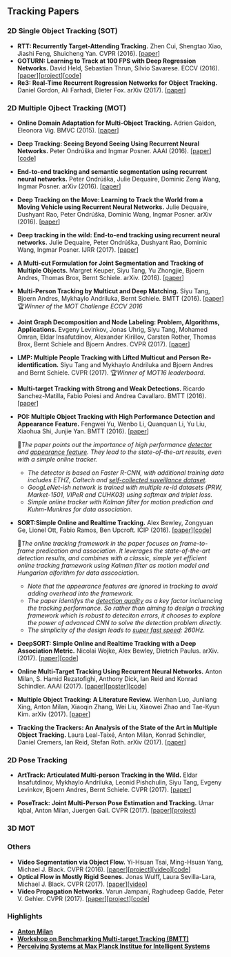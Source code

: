## Tracking Papers

### 2D Single Object Tracking (SOT)

- **RTT: Recurrently Target-Attending Tracking.** Zhen Cui, Shengtao Xiao, Jiashi Feng, Shuicheng Yan. CVPR (2016). \[[paper](http://www.cv-foundation.org/openaccess/content_cvpr_2016/papers/Cui_Recurrently_Target-Attending_Tracking_CVPR_2016_paper.pdf)\]
- **GOTURN: Learning to Track at 100 FPS with Deep Regression Networks.** David Held, Sebastian Thrun, Silvio Savarese. ECCV (2016). [[paper](https://arxiv.org/abs/1604.01802)]\[[project](http://davheld.github.io/GOTURN/GOTURN.html)\]\[[code](https://github.com/davheld/GOTURN)\]
- **Re3: Real-Time Recurrent Regression Networks for Object Tracking.** Daniel Gordon, Ali Farhadi, Dieter Fox. arXiv (2017). \[[paper](https://arxiv.org/abs/1705.06368)\]



### 2D Multiple Ojbect Tracking (MOT)

- **Online Domain Adaptation for Multi-Object Tracking.** Adrien Gaidon, Eleonora Vig. BMVC (2015). \[[paper](https://arxiv.org/abs/1508.00776)\]

- **Deep Tracking: Seeing Beyond Seeing Using Recurrent Neural Networks.** Peter Ondrúška and Ingmar Posner. AAAI (2016). \[[paper](https://arxiv.org/abs/1602.00991)\]\[[code](https://github.com/pondruska/DeepTracking)\]

- **End-to-end tracking and semantic segmentation using recurrent neural networks.** Peter Ondrúška, Julie Dequaire, Dominic Zeng Wang, Ingmar Posner. arXiv (2016). \[[paper](https://arxiv.org/abs/1604.05091)\]

- **Deep Tracking on the Move: Learning to Track the World from a Moving Vehicle using Recurrent Neural Networks.** Julie Dequaire, Dushyant Rao, Peter Ondrúška, Dominic Wang, Ingmar Posner. arXiv (2016). \[[paper](https://arxiv.org/abs/1609.09365)\]

- **Deep tracking in the wild: End-to-end tracking using recurrent neural networks.** Julie Dequaire, Peter Ondrúška, Dushyant Rao, Dominic Wang, Ingmar Posner. IJRR (2017). \[[paper](http://journals.sagepub.com/doi/abs/10.1177/0278364917710543)\]

- **A Multi-cut Formulation for Joint Segmentation and Tracking of Multiple Objects.** Margret Keuper, Siyu Tang, Yu Zhongjie, Bjoern Andres, Thomas Brox, Bernt Schiele. arXiv. (2016). \[[paper](https://arxiv.org/abs/1607.06317)\]

- **Multi-Person Tracking by Multicut and Deep Matching.** Siyu Tang, Bjoern Andres, Mykhaylo Andriluka, Bernt Schiele. BMTT (2016). \[[paper](https://arxiv.org/abs/1608.05404)\] :trophy:*Winner of the MOT Challenge ECCV 2016*

- **Joint Graph Decomposition and Node Labeling: Problem, Algorithms, Applications.** Evgeny Levinkov, Jonas Uhrig, Siyu Tang, Mohamed Omran, Eldar Insafutdinov, Alexander Kirillov, Carsten Rother, Thomas Brox, Bernt Schiele and Bjoern Andres. CVPR (2017). \[[paper](https://arxiv.org/abs/1611.04399)\]

- **LMP: Multiple People Tracking with Lifted Multicut and Person Re-identification.** Siyu Tang and Mykhaylo Andriluka and Bjoern Andres and Bernt Schiele. CVPR (2017). ​:trophy:​*Winner of MOT16 leaderboard*.

- **Multi-target Tracking with Strong and Weak Detections.** Ricardo Sanchez-Matilla, Fabio Poiesi and Andrea Cavallaro. BMTT (2016). \[[paper](http://www.eecs.qmul.ac.uk/~andrea/papers/2016_ECCVW_MOT_OnlineMTTwithStrongAndWeakDetections_Sanchez-Matilla_Poiesi_Cavallaro.pdf)\]

- **POI: Multiple Object Tracking with High Performance Detection and Appearance Feature.** Fengwei Yu, Wenbo Li, Quanquan Li, Yu Liu, Xiaohua Shi, Junjie Yan. BMTT (2016). \[[paper](https://arxiv.org/abs/1610.06136)\]

  ​:green_book:​_The paper points out the importance of high performance <u>detector</u> and <u>appearance feature</u>. They lead to the state-of-the-art results, even with a simple online tracker._

  - _The detector is based on Faster R-CNN, with additional training data includes ETHZ, Caltech and <u>self-collected suveillance dataset</u>._
  - _GoogLeNet-ish network is trained with multiple re-id datasets (PRW, Market-1501, VIPeR and CUHK03) using softmax and triplet loss._
  - _Simple online tracker with Kalman filter for motion prediction and Kuhm-Munkres for data association._

- **SORT:Simple Online and Realtime Tracking.** Alex Bewley, Zongyuan Ge, Lionel Ott, Fabio Ramos, Ben Upcroft. ICIP (2016). \[[paper](https://arxiv.org/abs/1602.00763)\]\[[code](https://github.com/abewley/sort)\]

  ​:green_book:​_The online tracking framework in the paper focuses on frame-to-frame predication and association. It leverages the state-of-the-art detection results, and combines with a classic, simple yet efficient online tracking framework using Kalman filter as motion model and Hungarian alforithm for data asscociation._

  - _Note that the appearance features are ignored in tracking to avoid adding overhead into the framework._
  - _The paper identifys the <u>detection quality</u> as a key factor incluencing the tracking performance. So rather than aiming to design a tracking framework which is robust to deteciton errors, it chooses to explore the power of advanced CNN to solve the detection problem directly._ 
  - _The simplicity of the design leads to <u>super fast speed</u>: 260Hz._  

- **DeepSORT: Simple Online and Realtime Tracking with a Deep Association Metric.** Nicolai Wojke, Alex Bewley, Dietrich Paulus. arXiv. (2017). \[[paper](https://arxiv.org/abs/1703.07402)\]\[[code](https://github.com/nwojke/deep_sort)\]

- **Online Multi-Target Tracking Using Recurrent Neural Networks.** Anton Milan, S. Hamid Rezatofighi, Anthony Dick, Ian Reid and Konrad Schindler. AAAI (2017). \[[paper](http://www.milanton.de/files/aaai2017/aaai2017-anton-rnntracking.pdf)\]\[[poster](http://www.milanton.de/files/aaai2017/aaai2017-anton-rnntracking-poster.pdf)\]\[[code](https://bitbucket.org/amilan/rnntracking)\]

- **Multiple Object Tracking: A Literature Review.** Wenhan Luo, Junliang Xing, Anton Milan, Xiaoqin Zhang, Wei Liu, Xiaowei Zhao and Tae-Kyun Kim. arXiv (2017). [[paper](https://arxiv.org/abs/1409.7618)]   

- **Tracking the Trackers: An Analysis of the State of the Art in Multiple Object Tracking.** Laura Leal-Taixé, Anton Milan, Konrad Schindler, Daniel Cremers, Ian Reid, Stefan Roth. arXiv (2017). \[[paper](https://arxiv.org/abs/1704.02781)\]




### 2D Pose Tracking

- **ArtTrack: Articulated Multi-person Tracking in the Wild.** Eldar Insafutdinov, Mykhaylo Andriluka, Leonid Pishchulin, Siyu Tang, Evgeny Levinkov, Bjoern Andres, Bernt Schiele. CVPR (2017). \[[paper](https://arxiv.org/abs/1612.01465v3)\]

- **PoseTrack: Joint Multi-Person Pose Estimation and Tracking.** Umar Iqbal, Anton Milan, Juergen Gall. CVPR (2017). \[[paper](http://pages.iai.uni-bonn.de/iqbal_umar/PoseTrack/PoseTrack_cvpr17.pdf)\]\[[project](http://pages.iai.uni-bonn.de/iqbal_umar/PoseTrack/)\]




### 3D MOT



### Others

- **Video Segmentation via Object Flow.** Yi-Hsuan Tsai, Ming-Hsuan Yang, Michael J. Black.  CVPR (2016). \[[paper](http://files.is.tue.mpg.de/black/papers/TsaiCVPR2016.pdf)\]\[[project](https://sites.google.com/site/yihsuantsai/research/cvpr16-segmentation)\]\[[video](https://www.youtube.com/watch?v=rlMXSrSHCZQ)\]\[[code](https://github.com/wasidennis/ObjectFlow)\]
- **Optical Flow in Mostly Rigid Scenes.** Jonas Wulff, Laura Sevilla-Lara, Michael J. Black. CVPR (2017). \[[paper](http://files.is.tue.mpg.de/black/papers/MRFlow.pdf)\]\[[video](https://www.youtube.com/watch?v=7hrTYWfgZF8&feature=youtu.be)\]
- **Video Propagation Networks.** Varun Jampani, Raghudeep Gadde, Peter V. Gehler. CVPR (2017). \[[paper](https://varunjampani.github.io/papers/jampani17_VPN.pdf)\]\[[project](https://varunjampani.github.io/vpn/)\]\[[code](https://github.com/varunjampani/video_prop_networks)\]

### Highlights

- [**Anton Milan**](http://www.milanton.de/)
- [**Workshop on Benchmarking Multi-target Tracking (BMTT)**](https://motchallenge.net/workshops/bmtt-pets2017/)
- **[Perceiving Systems at Max Planck Institue for Intelligent Systems](https://ps.is.tuebingen.mpg.de/publications)**

